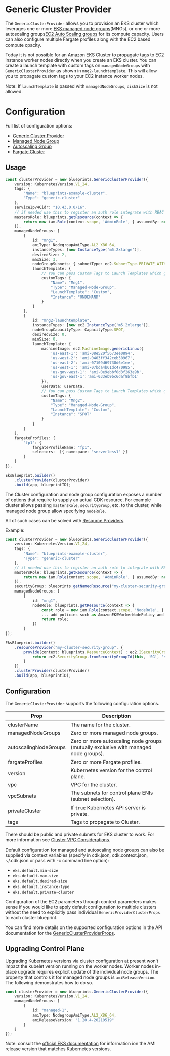 # Generic Cluster Provider

The `GenericClusterProvider` allows you to provision an EKS cluster which leverages one or more [EKS managed node groups](https://docs.aws.amazon.com/eks/latest/userguide/managed-node-groups.html)(MNGs), or one or more autoscaling groups[EC2 Auto Scaling groups](https://docs.aws.amazon.com/autoscaling/ec2/userguide/AutoScalingGroup.html) for its compute capacity. Users can also configure multiple Fargate profiles along with the EC2 based compute cpacity. 

Today it is not possible for an Amazon EKS Cluster to propagate tags to EC2 instance worker nodes directly when you create an EKS cluster. You can create a launch template with custom tags on `managedNodeGroups` with `GenericClusterProvider` as shown in `mng2-launchtemplate`. This will allow you to propagate custom tags to your EC2 instance worker nodes.

Note: If `launchTemplate` is passed with `managedNodeGroups`, `diskSize` is not allowed.

# Configuration

Full list of configuration options:

- [Generic Cluster Provider](../api/interfaces/GenericClusterProviderProps.html)
- [Managed Node Group](../api/interfaces/ManagedNodeGroup.html)
- [Autoscaling Group](../api/interface/../interfaces/AutoscalingNodeGroup.html)
- [Fargate Cluster](../api/interfaces/FargateClusterProviderProps.html)

## Usage 

```typescript
const clusterProvider = new blueprints.GenericClusterProvider({
    version: KubernetesVersion.V1_24,
    tags: {
        "Name": "blueprints-example-cluster",
        "Type": "generic-cluster"
    },
    serviceIpv4Cidr: "10.43.0.0/16",
    // if needed use this to register an auth role integrate with RBAC
    mastersRole: blueprints.getResource(context => {
        return new iam.Role(context.scope, 'AdminRole', { assumedBy: new AccountRootPrincipal() });
    }),
    managedNodeGroups: [
        {
            id: "mng1",
            amiType: NodegroupAmiType.AL2_X86_64,
            instanceTypes: [new InstanceType('m5.2xlarge')],
            desiredSize: 2,
            maxSize: 3, 
            nodeGroupSubnets: { subnetType: ec2.SubnetType.PRIVATE_WITH_EGRESS },
            launchTemplate: {
                // You can pass Custom Tags to Launch Templates which gets propagated to worker nodes.
                customTags: {
                    "Name": "Mng1",
                    "Type": "Managed-Node-Group",
                    "LaunchTemplate": "Custom",
                    "Instance": "ONDEMAND"
                }
            }
        },
        {
            id: "mng2-launchtemplate",
            instanceTypes: [new ec2.InstanceType('m5.2xlarge')],
            nodeGroupCapacityType: CapacityType.SPOT,
            desiredSize: 0,
            minSize: 0,
            launchTemplate: {
                machineImage: ec2.MachineImage.genericLinux({
                    'us-east-1': 'ami-08e520f5673ee0894',
                    'us-west-2': 'ami-0403ff342ceb30967',
                    'us-east-2': 'ami-07109d69738d6e1ee',
                    'us-west-1': 'ami-07bda4b61dc470985',
                    'us-gov-west-1': 'ami-0e9ebbf0d3f263e9b',
                    'us-gov-east-1':'ami-033eb9bc6daf8bfb1'
                }),
                userData: userData,
                // You can pass Custom Tags to Launch Templates which gets propagated to worker nodes.
                customTags: {
                    "Name": "Mng2",
                    "Type": "Managed-Node-Group",
                    "LaunchTemplate": "Custom",
                    "Instance": "SPOT"
                }
            }
        }
    ],
    fargateProfiles: {
        "fp1": {
            fargateProfileName: "fp1",
            selectors:  [{ namespace: "serverless1" }] 
        }
    }
});

EksBlueprint.builder()
    .clusterProvider(clusterProvider)
    .build(app, blueprintID);
```


The Cluster configuration and node group configuration exposes a number of options that require to supply an actual CDK resource. 
For example cluster allows passing `mastersRole`, `securityGroup`, etc. to the cluster, while managed node group allow specifying `nodeRole`.

All of such cases can be solved with [Resource Providers](../resource-providers/index.md#using-resource-providers-with-cdk-constructs).

Example:
```typescript
const clusterProvider = new blueprints.GenericClusterProvider({
    version: KubernetesVersion.V1_24,
    tags: {
        "Name": "blueprints-example-cluster",
        "Type": "generic-cluster"
    },
    // if needed use this to register an auth role to integrate with RBAC
    mastersRole: blueprints.getResource(context => {
        return new iam.Role(context.scope, 'AdminRole', { assumedBy: new AccountRootPrincipal() });
    }),
    securityGroup: blueprints.getNamedResource("my-cluster-security-group"), // assumed to be register as a resource provider under name my-cluster-security-group
    managedNodeGroups: [
        {
            id: "mng1",
            nodeRole: blueprints.getResource(context => {
                const role = new iam.Role(context.scope, 'NodeRole', { assumedBy: new iam.ServicePrincipal("ec2.amazonaws.com")});
                ... add policies such as AmazonEKSWorkerNodePolicy and AmazonEC2ContainerRegistryReadOnly 
                return role;
            })
        }
});

EksBlueprint.builder()
    .resourceProvider("my-cluster-security-group", {
        provide(context: blueprints.ResourceContext) : ec2.ISecurityGroup {
            return ec2.SecurityGroup.fromSecurityGroupId(this, 'SG', 'sg-12345', { mutable: false }); // example for look up
        }
    })
    .clusterProvider(clusterProvider)
    .build(app, blueprintID);
```

    

## Configuration

The `GenericClusterProvider` supports the following configuration options. 

| Prop                  | Description |
|-----------------------|-------------|
| clusterName           | The name for the cluster.
| managedNodeGroups     | Zero or more managed node groups.
| autoscalingNodeGroups | Zero or more autoscaling node groups (mutually exclusive with managed node groups).
| fargateProfiles       | Zero or more Fargate profiles.
| version               | Kubernetes version for the control plane.
| vpc                   | VPC for the cluster.
| vpcSubnets            | The subnets for control plane ENIs (subnet selection).
| privateCluster        | If `true` Kubernetes API server is private.
| tags                  | Tags to propagate to Cluster.

There should be public and private subnets for EKS cluster to work. For more information see [Cluster VPC Considerations](https://docs.aws.amazon.com/eks/latest/userguide/network_reqs.html).


Default configuration for managed and autoscaling node groups can also be supplied via context variables (specify in cdk.json, cdk.context.json, ~/.cdk.json or pass with -c command line option):

- `eks.default.min-size`
- `eks.default.max-size` 
- `eks.default.desired-size`
- `eks.default.instance-type` 
- `eks.default.private-cluster`

Configuration of the EC2 parameters through context parameters makes sense if you would like to apply default configuration to multiple clusters without the need to explicitly pass individual `GenericProviderClusterProps` to each cluster blueprint.

You can find more details on the supported configuration options in the API documentation for the [GenericClusterProviderProps](../api/interfaces/GenericClusterProviderProps.html).

## Upgrading Control Plane

Upgrading Kubernetes versions via cluster configuration at present won't impact the kubelet version running on the worker nodes. Worker nodes in-place upgrade requires explicit update of the individual node groups. The property that controls it for managed node groups is `amiReleaseVersion`. The following demonstrates how to do so.

```typescript
const clusterProvider = new blueprints.GenericClusterProvider({
    version: KubernetesVersion.V1_24,
    managedNodeGroups: [
        {
            id: "managed-1",
            amiType: NodegroupAmiType.AL2_X86_64,
            amiReleaseVersion: "1.20.4-20210519"
        }
    ]
});
```

Note: consult the [official EKS documentation](https://docs.aws.amazon.com/eks/latest/userguide/eks-linux-ami-versions.html) for information ion the AMI release version that matches Kubernetes versions.
